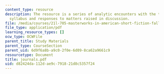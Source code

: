 ```yaml
---
content_type: resource
description: The resource is a series of analytic encounters with the texts on the
  syllabus and responses to matters raised in discussion.
file: /media/courses/21l-705-masterworks-in-american-short-fiction-fall-2005/d82424da112dae9c791821d8c5357f24_journals.pdf
file_type: application/pdf
learning_resource_types: []
ocw_type: OCWFile
parent_title: Study Materials
parent_type: CourseSection
parent_uid: 6d9f6a8b-a9c0-2f0e-6d09-8ca62a9661c9
resourcetype: Document
title: journals.pdf
uid: d82424da-112d-ae9c-7918-21d8c5357f24
---
```

